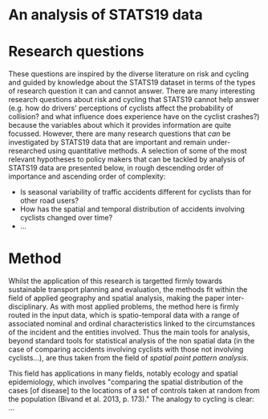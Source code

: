 # An analysis of STATS19 data

# Research questions
These questions are inspired by the diverse literature on risk and cycling and guided by 
knowledge about the STATS19 dataset in terms of the types of research question it can 
and cannot answer. There are many interesting research questions about risk and cycling that
STATS19 cannot help answer (e.g. how do drivers' perceptions of cyclists affect the probability
of collision? and what influence does experience have on the cyclist crashes?) because 
the variables about which it provides information are quite focussed. However, 
there are many research questions that *can* be investigated by STATS19 data that
are important and remain under-researched using quantitative methods. 
A selection of some of the most relevant hypotheses to policy makers 
that can be tackled by analysis of STATS19 data are presented below, 
in rough descending order of importance and ascending order of complexity:

- Is seasonal variability of traffic accidents different for cyclists than for other road users?
- How has the spatial and temporal distribution of accidents involving cyclists changed over time?
- ...

# Method
Whilst the application of this research is targetted firmly towards sustainable transport
planning and evaluation, the methods fit within the field of applied geography and spatial 
analysis, making the paper inter-disciplinary. As with most applied problems, 
the method here is firmly routed in the input data, which is spatio-temporal data
with a range of associated nominal and ordinal characteristics linked to the circumstances
of the incident and the entities involved. Thus the main tools for analysis, beyond 
standard tools for statistical analysis of the non spatial data (in the case of 
comparing accidents involving cyclists with those not involving cyclists...), are 
thus taken from the field of *spatial point pattern analysis*. 

This field has applications in many fields, notably ecology and spatial epidemiology, 
which involves "comparing the spatial distribution of the cases [of disease] to the 
locations of a set of controls taken at random from the population (Bivand et al. 2013, p. 173)."
The analogy to cycling is clear: ...


